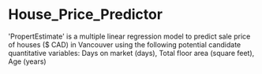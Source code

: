 # House_Price_Predictor
'PropertEstimate' is a multiple linear regression model to predict sale price of houses ($ CAD) in Vancouver using the following potential candidate quantitative variables:  Days on market (days), Total floor area (square feet), Age (years)
